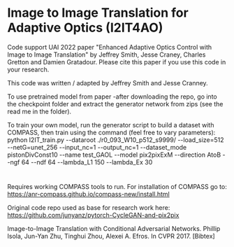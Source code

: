 # Image to Image Translation for Adaptive Optics (I2IT4AO)

Code support UAI 2022 paper "Enhanced Adaptive Optics Control with Image to Image Translation" by Jeffrey Smith, Jesse Craney, Charles Gretton and Damien Gratadour.
Please cite this paper if you use this code in your research.

This code was written / adapted by Jeffrey Smith and Jesse Cranney.

To use pretrained model from paper  -after downloading the repo, go into the checkpoint folder and extract the generator network from zips (see the read me in the folder).

To train your own model, run the generator script to build a dataset with COMPASS, then train using the command (feel free to vary parameters):
python I2IT_train.py --dataroot ./r0_093_W10_p512_s9999/ --load_size=512 --netG=unet_256 --input_nc=1 --output_nc=1 --dataset_mode pistonDivConst10 --name test_GAOL --model pix2pixExM --direction AtoB --ngf 64 --ndf 64 --lambda_L1 150 --lambda_Ex 30


#
#
#

Requires working COMPASS tools to run. For installation of COMPASS go to:
https://anr-compass.github.io/compass-new/install.html

Original code repo used as base for research work here:
https://github.com/junyanz/pytorch-CycleGAN-and-pix2pix

Image-to-Image Translation with Conditional Adversarial Networks.
Phillip Isola, Jun-Yan Zhu, Tinghui Zhou, Alexei A. Efros. In CVPR 2017. [Bibtex]
